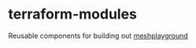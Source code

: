 # terraform-modules

Reusable components for building out [meshplayground](https://meshplayground.com)
